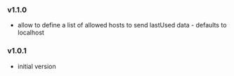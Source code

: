 ### v1.1.0

- allow to define a list of allowed hosts to send lastUsed data - defaults to localhost

### v1.0.1

- initial version
